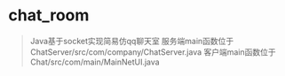# chat_room
> Java基于socket实现简易仿qq聊天室
> 服务端main函数位于ChatServer/src/com/company/ChatServer.java
> 客户端main函数位于Chat/src/com/main/MainNetUI.java
